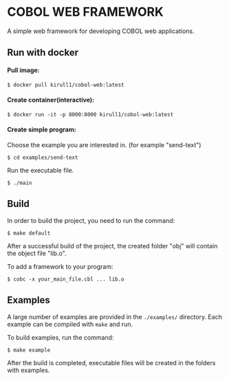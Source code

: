 # COBOL WEB FRAMEWORK
A simple web framework for developing COBOL web applications.

## Run with docker

#### Pull image:
``` console
$ docker pull kirull1/cobol-web:latest
```

#### Create container(interactive):
``` console
$ docker run -it -p 8000:8000 kirull1/cobol-web:latest
```

#### Create simple program:
Choose the example you are interested in. (for example "send-text")
``` console
$ cd examples/send-text
```

Run the executable file.
``` console
$ ./main
```

## Build
In order to build the project, you need to run the command:
```console
$ make default
```
After a successful build of the project, the created folder "obj" will contain the object file "lib.o".

To add a framework to your program:
```console
$ cobc -x your_main_file.cbl ... lib.o
```

## Examples
A large number of examples are provided in the `./examples/` directory. Each example can be compiled with `make` and run.

To build examples, run the command:
```console
$ make example
```
After the build is completed, executable files will be created in the folders with examples.
